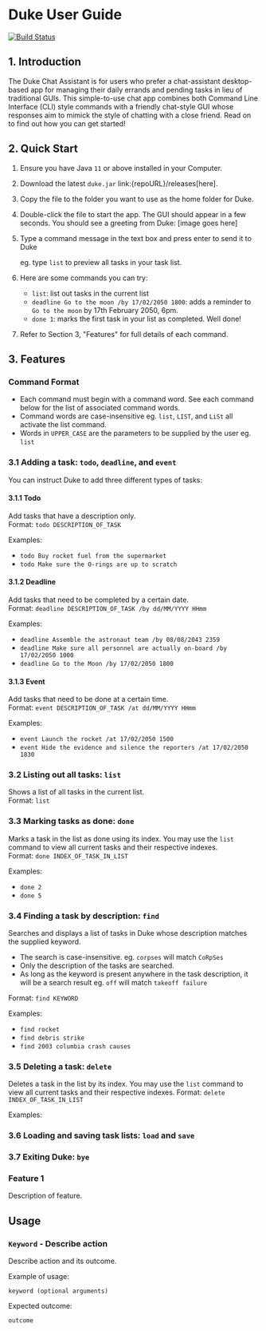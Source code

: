 # Duke User Guide
[![Build Status](https://travis-ci.com/SendorasLeft/duke.svg?branch=master)](https://travis-ci.com/SendorasLeft/duke)

## 1. Introduction
The Duke Chat Assistant is for users who prefer a chat-assistant desktop-based app for managing their daily errands and pending tasks in lieu of traditional GUIs. This simple-to-use chat app combines both Command Line Interface (CLI) style commands with a friendly chat-style GUI whose responses aim to mimick the style of chatting with a close friend. Read on to find out how you can get started!

## 2. Quick Start
1. Ensure you have Java `11` or above installed in your Computer.
2. Download the latest `duke.jar` link:{repoURL}/releases[here].
3. Copy the file to the folder you want to use as the home folder for Duke.
4. Double-click the file to start the app. The GUI should appear in a few seconds. You should see a greeting from Duke:
  [image goes here]
5. Type a command message in the text box and press enter to send it to Duke

   eg. type `list` to preview all tasks in your task list.  
   
6. Here are some commands you can try:

    - `list`: list out tasks in the current list
    - `deadline Go to the moon /by 17/02/2050 1800`: adds a reminder to `Go to the moon` by 17th February 2050, 6pm.
    - `done 1`: marks the first task in your list as completed. Well done!
    
7. Refer to Section 3, "Features" for full details of each command.

## 3. Features
### Command Format
- Each command must begin with a command word. See each command below for the list of associated command words.
- Command words are case-insensitive eg. `list`, `LIST`, and `LiSt` all activate the list command.
- Words in `UPPER_CASE` are the parameters to be supplied by the user eg. `list`

### 3.1 Adding a task: `todo`, `deadline`, and `event`
You can instruct Duke to add three different types of tasks:

#### 3.1.1 Todo 
Add tasks that have a description only.  
Format: `todo DESCRIPTION_OF_TASK`  

Examples:  
  - `todo Buy rocket fuel from the supermarket`
  - `todo Make sure the O-rings are up to scratch`
  
#### 3.1.2 Deadline
Add tasks that need to be completed by a certain date.  
Format: `deadline DESCRIPTION_OF_TASK /by dd/MM/YYYY HHmm`  

Examples:  
  - `deadline Assemble the astronaut team /by 08/08/2043 2359`
  - `deadline Make sure all personnel are actually on-board /by 17/02/2050 1000`
  - `deadline Go to the Moon /by 17/02/2050 1800`
  
#### 3.1.3 Event  
Add tasks that need to be done at a certain time.  
Format: `event DESCRIPTION_OF_TASK /at dd/MM/YYYY HHmm`  

Examples:  
  - `event Launch the rocket /at 17/02/2050 1500`
  - `event Hide the evidence and silence the reporters /at 17/02/2050 1830`
       
### 3.2 Listing out all tasks: `list`
Shows a list of all tasks in the current list.  
Format: `list`

### 3.3 Marking tasks as done: `done`
Marks a task in the list as done using its index. You may use the `list` command to view all current tasks and their respective indexes.  
Format: `done INDEX_OF_TASK_IN_LIST`  

Examples:  
  - `done 2`
  - `done 5`

### 3.4 Finding a task by description: `find`
Searches and displays a list of tasks in Duke whose description matches the supplied keyword. 
  - The search is case-insensitive. eg. `corpses` will match `CoRpSes`
  - Only the description of the tasks are searched.
  - As long as the keyword is present anywhere in the task description, it will be a search result eg. `off` will match `takeoff failure`

Format: `find KEYWORD`

Examples:
  - `find rocket`
  - `find debris strike`
  - `find 2003 columbia crash causes`

### 3.5 Deleting a task: `delete`
Deletes a task in the list by its index. You may use the `list` command to view all current tasks and their respective indexes.
Format: `delete INDEX_OF_TASK_IN_LIST`

Examples:



### 3.6 Loading and saving task lists: `load` and `save`
### 3.7 Exiting Duke: `bye`



### Feature 1 
Description of feature.

## Usage

### `Keyword` - Describe action

Describe action and its outcome.

Example of usage: 

`keyword (optional arguments)`

Expected outcome:

`outcome`
